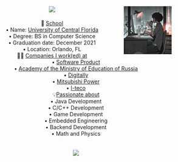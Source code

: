 <div align="center">
  <img src="https://github.com/arti-ivnv/arti-ivnv/blob/2ca85386ff408db345afdd36155de9442869fba1/assets/download.png" width="25%" align="right" />
  <img src="https://readme-typing-svg.demolab.com?font=Source+Code+Pro&pause=1000&color=7B2FFB&random=false&width=435&lines=Hi!+My+name+is+Arti!;I+am+a+Software+Engineer!;I+hope+you+will+enjoy+my+github+page!" width="70%" />
  <br><br>

  <div>
      🏫 <u>School</u><br>
        • Name: <a href="https://www.ucf.edu/">University of Central Florida<a><br>
        • Degree: BS in Computer Science<br>
        • Graduation date: December 2021<br>
        • Location: Orlando, FL<br>
      👨‍💻 <u>Companies I work(ed) at</u><br>
      • <a href="https://ppr.ru/en/">Software Product</a> <br>
      • <a href="https://en.apkpro.ru/">Academy of the Ministry of Education of Russia</a> <br>
      • <a href="https://iplcompany.ru/">Digitally</a><br>
      • <a href="https://power.mhi.com/">Mitsubishi Power</a><br>
      • <a href="https://www.i-teco.ru/aboutiteco/about_us/">I-teco</a><br>
      💡<u>Passionate about</u><br>
      • Java Development <br>
      • C/C++ Development <br>
      • Game Development <br>
      • Embedded Engineering <br>
      • Backend Development <br>
      • Math and Physics <br>
  </div>
  <br><br>
  <img src="https://raw.githubusercontent.com/innng/innng/master/assets/kyubey.gif" height="40" />
  <br><br><br>
</div>
